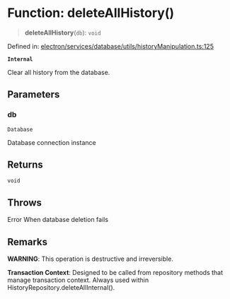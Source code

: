# Function: deleteAllHistory()

> **deleteAllHistory**(`db`): `void`

Defined in: [electron/services/database/utils/historyManipulation.ts:125](https://github.com/Nick2bad4u/Uptime-Watcher/blob/2a45eeb1723f8f7089001af2c92aa07d82dfe7e4/electron/services/database/utils/historyManipulation.ts#L125)

**`Internal`**

Clear all history from the database.

## Parameters

### db

`Database`

Database connection instance

## Returns

`void`

## Throws

Error When database deletion fails

## Remarks

**WARNING**: This operation is destructive and irreversible.

**Transaction Context**: Designed to be called from repository methods
that manage transaction context. Always used within HistoryRepository.deleteAllInternal().

